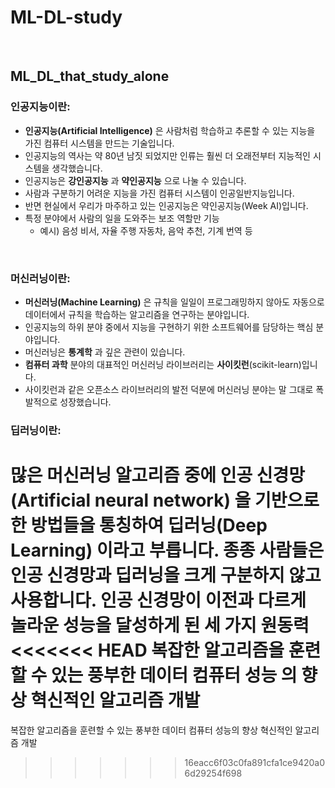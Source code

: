 # ML-DL-study

<br>

## ML_DL_that_study_alone

### 인공지능이란:
- **인공지능(Artificial Intelligence)** 은 사람처럼 학습하고 추론할 수 있는 지능을 가진 컴퓨터 시스템을 만드는 기술입니다.
- 인공지능의 역사는 약 80년 남짓 되었지만 인류는 훨씬 더 오래전부터 지능적인 시스템을 생각했습니다.
- 인공지능은 **강인공지능** 과 **약인공지능** 으로 나눌 수 있습니다.
- 사람과 구분하기 어려운 지능을 가진 컴퓨터 시스템이 인공일반지능입니다.
- 반면 현실에서 우리가 마주하고 있는 인공지능은 약인공지능(Week AI)입니다.
- 특정 분야에서 사람의 일을 도와주는 보조 역할만 기능
    - 예시) 음성 비서, 자율 주행 자동차, 음악 추천, 기계 번역 등
 
 <br>

### 머신러닝이란:
- **머신러닝(Machine Learning)** 은 규칙을 일일이 프로그래밍하지 않아도 자동으로 데이터에서 규칙을 학습하는 알고리즘을 연구하는 분야입니다.
- 인공지능의 하위 분야 중에서 지능을 구현하기 위한 소프트웨어를 담당하는 핵심 분야입니다.
- 머신러닝은 **통계학** 과 깊은 관련이 있습니다.
- **컴퓨터 과학** 분야의 대표적인 머신러닝 라이브러리는 **사이킷런**(scikit-learn)입니다.
- 사이킷런과 같은 오픈소스 라이브러리의 발전 덕분에 머신러닝 분야는 말 그대로 폭발적으로 성장했습니다.
 

### 딥러닝이란:
많은 머신러닝 알고리즘 중에 **인공 신경망(Artificial neural network)** 을 기반으로 한 방법들을 통칭하여 **딥러닝(Deep Learning)** 이라고 부릅니다.
종종 사람들은 인공 신경망과 딥러닝을 크게 구분하지 않고 사용합니다.
인공 신경망이 이전과 다르게 놀라운 성능을 달성하게 된 세 가지 원동력
<<<<<<< HEAD
복잡한 알고리즘을 훈련할 수 있는 **풍부한 데이터**
**컴퓨터 성능** 의 향상
혁신적인 **알고리즘 개발**
=======
복잡한 알고리즘을 훈련할 수 있는 풍부한 데이터
컴퓨터 성능의 향상
혁신적인 알고리즘 개발
>>>>>>> 16eacc6f03c0fa891cfa1ce9420a06d29254f698
